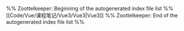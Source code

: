 %% Zoottelkeeper: Beginning of the autogenerated index file list  %%
 [[Code/Vue/课程笔记/Vue3/Vue3|Vue3]]
%% Zoottelkeeper: End of the autogenerated index file list  %%
